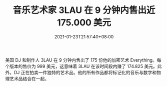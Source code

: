 ﻿---
title: "音乐艺术家 3LAU 在 9 分钟内售出近 175.000 美元"
date: 2021-01-23T21:57:40+08:00
lastmod: 2021-01-23T16:45:40+08:00
draft: false
authors: ["Freda"]
description: "美国 DJ 和制作人 3LAU 在 9 分钟内售出了 175 份他的加密艺术 Everything。每个版本的售价为 999 美元，这意味着 3LAU 在该时间段内赚了 174.825 美元。此外，DJ 正在拍卖一件独特的艺术品。他的所有作品都将标记化的音乐与数字和物理艺术品结合在一起。"
featuredImage: "music-artist-3lau-sold-almost-175-000-in-9-minutes.png"
tags: ["Virtual World","虚拟世界","Play to Earn"]
categories: ["news"]
news: ["虚拟世界"]
weight: 
lightgallery: true
pinned: false
recommend: false
recommend1: false
---

美国 DJ 和制作人 3LAU 在 9 分钟内售出了 175 份他的加密艺术 Everything。每个版本的售价为 999 美元，这意味着 3LAU 在该时间段内赚了 174.825 美元。此外，DJ 正在拍卖一件独特的艺术品。他的所有作品都将标记化的音乐与数字和物理艺术品结合在一起。

<!--more-->

